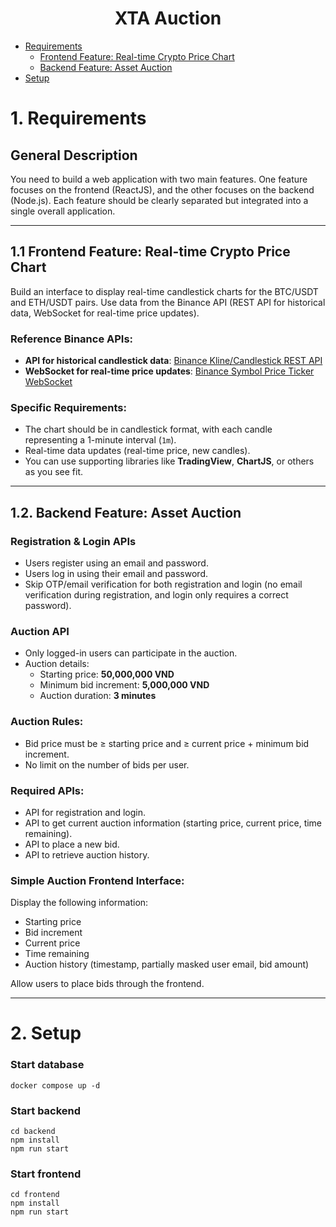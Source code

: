 <h1 align="center">
  <div>
    XTA Auction
  </div>
</h1>

<!-- TOC depthFrom:1 depthTo:3 -->
- [Requirements](#1-requirements)
    - [Frontend Feature: Real-time Crypto Price Chart](#11-frontend-feature-real-time-crypto-price-chart)
    - [Backend Feature: Asset Auction](#12-backend-feature-asset-auction)
- [Setup](#2-setup)
<!-- /TOC -->

# 1. Requirements

## General Description
You need to build a web application with two main features. One feature focuses on the frontend (ReactJS), and the other focuses on the backend (Node.js). Each feature should be clearly separated but integrated into a single overall application.

---

## 1.1 Frontend Feature: Real-time Crypto Price Chart

Build an interface to display real-time candlestick charts for the BTC/USDT and ETH/USDT pairs. Use data from the Binance API (REST API for historical data, WebSocket for real-time price updates).

### Reference Binance APIs:
- **API for historical candlestick data**:
  [Binance Kline/Candlestick REST API](https://binance-docs.github.io/apidocs/spot/en/#kline-candlestick-data)
- **WebSocket for real-time price updates**:
  [Binance Symbol Price Ticker WebSocket](https://binance-docs.github.io/apidocs/spot/en/#individual-symbol-ticker-streams)

### Specific Requirements:
- The chart should be in candlestick format, with each candle representing a 1-minute interval (`1m`).
- Real-time data updates (real-time price, new candles).
- You can use supporting libraries like **TradingView**, **ChartJS**, or others as you see fit.

---

## 1.2. Backend Feature: Asset Auction

### Registration & Login APIs
- Users register using an email and password.
- Users log in using their email and password.
- Skip OTP/email verification for both registration and login (no email verification during registration, and login only requires a correct password).

### Auction API
- Only logged-in users can participate in the auction.
- Auction details:
    - Starting price: **50,000,000 VND**
    - Minimum bid increment: **5,000,000 VND**
    - Auction duration: **3 minutes**

### Auction Rules:
- Bid price must be ≥ starting price and ≥ current price + minimum bid increment.
- No limit on the number of bids per user.

### Required APIs:
- API for registration and login.
- API to get current auction information (starting price, current price, time remaining).
- API to place a new bid.
- API to retrieve auction history.

### Simple Auction Frontend Interface:
Display the following information:
- Starting price
- Bid increment
- Current price
- Time remaining
- Auction history (timestamp, partially masked user email, bid amount)

Allow users to place bids through the frontend.

---

# 2. Setup

### Start database
```shell
docker compose up -d
```

### Start backend
```shell
cd backend
npm install
npm run start
```

### Start frontend
```shell
cd frontend
npm install
npm run start
```
